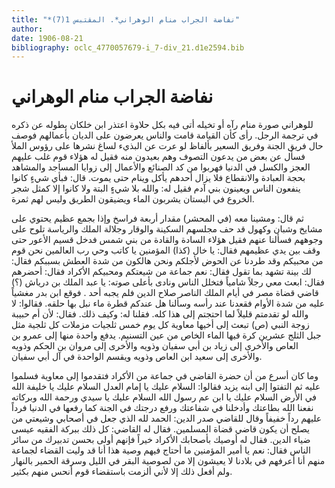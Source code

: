 ```yaml
---
title: "*نفاضة الجراب منام الوهراني*. المقتبس 1(7)"
author: 
date: 1906-08-21
bibliography: oclc_4770057679-i_7-div_21.d1e2594.bib
---
```




#  نفاضة الجراب   منام  الوهراني 


 للوهراني صورة منام رآه أو تخيله أتى فيه بكل حلاوة اعتذر ابن خلكان بطوله عن ذكره في ترجمة الرجل. رأى كأن القيامة قامت والناس يعرضون على الديان بأعمالهم فوصف حال فريق الجنة وفريق السعير بألفاظ لو عرت عن البذيء لساغ نشرها على رؤوس الملأ فسأل عن بعض من يدعون التصوف وهم بعيدون منه فقيل له هؤلاء قوم غلب عليهم العجز والكسل في الدنيا فهربوا من كد الصنائع والأعمال إلى زوايا المساجد والمشاهد بحجة العبادة والانقطاع فلا يزال أحدهم يأكل وينام حتى يموت. قال: فبأي شيءٍ كانوا ينفعون الناس ويعينون بني آدم فقيل له: والله بلا شيءٍ البتة ولا كانوا إلا كمثل شجر الخروع في البستان يشربون الماء ويضيقون الطريق وليس لهم ثمرة. 

 ثم قال: ومشينا معه (في المحشر) مقدار  أربعة  فراسخ وإذا بجمع عظيم يحتوي على مشايخ وشبان وكهول قد حف مجلسهم السكينة والوقار وجلالة الملك والرياسة تلوح على وجوههم فسألنا عنهم فقيل هؤلاء السادة والقادة من بني شمس فدخل قسيم الأعور حتى وقف بين يدي عظيمهم فقال: يا خال (كذا) المؤمنين يا كاتب وحي رب العالمين نحن قوم من محبيكم وقد طردنا عن الحوض لأجلكم ونحن هالكون من شدة العطش بسببكم فقال: لك بينة تشهد بما تقول فقال: نعم جماعة من شيعتكم ومحبيكم الأكراد فقال: أحضرهم فقال: ابعث معي رجلاً شامياً فتخلل الناس ونادى بأعلى صوته: يا عبد الملك بن درياش (؟) قاضي قضاة مصر في أيام الملك الناصر صلاح الدين فلم يجبه  أحد  . فوقع ابن بدر مغشياً عليه من شدة الأوام فقعدنا عند رأسه وسألنا هل عندكم قطرة ماء نبل بها حلقه. فقالوا: لا والله لو تقدمتم قليلاً لما احتجتم إلى هذا كله. فقلنا له: وكيف ذلك. فقال: لأن أم حبيبة زوجة النبي (ص) تبعث إلى أخيها معاوية كل يوم  خمس  ثلجيات مزملات كل ثلجية مثل جبل الثلج  عشرين  كرة فيها الماء الخاص من عين التسنيم. يدفع واحدة منها إلى عمرو بن العاص والأخرى   إلى زياد بن أبي سفيان وذويه والأخرى إلى مروان بن الحكم وذويه والأخرى إلى سعيد ابن العاص وذويه ويقسم الواحدة في آل أبي سفيان. 

 وما كان أسرع من أن حضرة القاضي في جماعة من الأكراد فتقدموا إلى معاوية فسلموا   عليه ثم التفتوا إلى ابنه يزيد فقالوا: السلام عليك يا إمام العدل السلام عليك يا خليفة الله في الأرض السلام عليك يا ابن عم رسول الله السلام عليك يا سيدي ورحمة الله وبركاته نفعنا الله بطاعتك وأدخلنا في شفاعتك ورفع درجتك في الجنة كما رفعها في الدنيا فرداً عليهم رداً خفيفاً وقال للقاضي صدر الدين: الحمد لله الذي جعل في أصحابي وشيعتي من يصلح أن يكون قاضي قضاة المسلمين. فقال له القاضي: كل ذلك ببركة الفقيه عيسى ضياء الدين. فقال له أوصيك بأصحابك الأكراد خيراً فإنهم أولى بحسن تدبيرك من سائر الناس فقال: نعم يا أمير المؤمنين ما أحتاج فيهم وصية هذا أنا قد وليت القضاء لجماعة منهم أنا أعرفهم في بلادنا لا يعيشون إلا من لصوصية البقر في الليل وسرقة الحمير بالنهار ولم أفعل ذلك إلا لأني ألزمت باستقضاء قوم أنحس منهم بكثير. 
